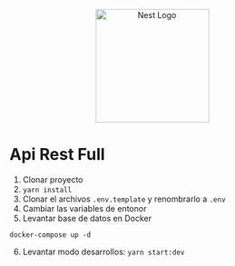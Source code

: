 <p align="center">
  <a href="http://nestjs.com/" target="blank"><img src="https://nestjs.com/img/logo-small.svg" width="200" alt="Nest Logo" /></a>
</p>

# Api Rest Full
1. Clonar proyecto
2. ```yarn install```
3. Clonar el archivos ```.env.template``` y renombrarlo a ```.env```
4. Cambiar las variables de entonor
5. Levantar base de datos en Docker
```
docker-compose up -d
```
6. Levantar modo desarrollos: ```yarn start:dev```